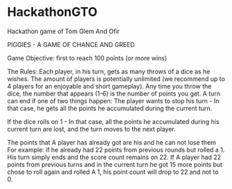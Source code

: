 # HackathonGTO
Hackathon game of Tom Glem And Ofir

PIGGIES - A GAME OF CHANCE AND GREED

Game Objective: first to reach 100 points (or more wins)

The Rules: Each player, in his turn, gets as many throws of a dice as he wishes. The amount of players is potentially unlimited (we recommend up to 4 players for an enjoyable and short gameplay). Any time you throw the dice, the number that appears (1-6) is the number of points you get. A turn can end if one of two things happen: The player wants to stop his turn - In that case, he gets all the points he accumulated during the current turn.

If the dice rolls on 1 - In that case, all the points he accumulated during his current turn are lost, and the turn moves to the next player.

The points that A player has already got are his and he can not lose them For example: if he already had 22 points from previous rounds but rolled a 1. His turn simply ends and the score count remains on 22. If A player had 22 points from previous turns and in the current turn he got 15 more points but chose to roll again and rolled A 1, his point count will drop to 22 and not to 0.
